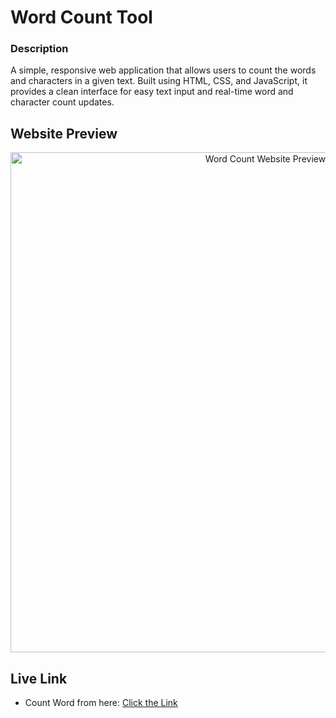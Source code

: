 # Word Count Tool

### Description

A simple, responsive web application that allows users to count the words and characters in a given text. Built using HTML, CSS, and JavaScript, it provides a clean interface for easy text input and real-time word and character count updates.

## Website Preview

<p align = "center">
<img src="https://github.com/user-attachments/assets/233a4b7c-12a4-41b6-ad4e-cfa059a760af" alt="Word Count Website Preview" width="800">
</p>

## Live Link

-   Count Word from here: [Click the Link](https://niloyahsan1.github.io/word-count/)

